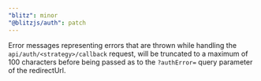 ```yaml
---
"blitz": minor
"@blitzjs/auth": patch
---
```


Error messages representing errors that are thrown while handling the `api/auth/<strategy>/callback` request, will be truncated to a maximum of 100 characters before being passed as to the `?authError=` query parameter of the redirectUrl.
